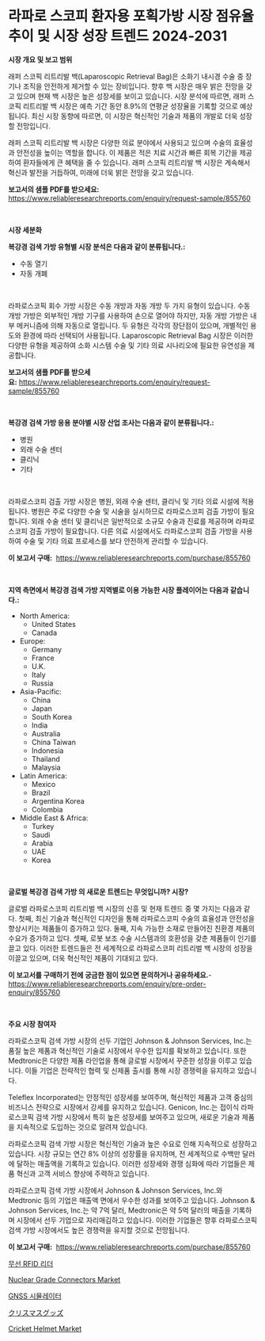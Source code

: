 <p><h1>라파로 스코피 환자용 포획가방 시장 점유율 추이 및 시장 성장 트렌드 2024-2031</h1></p><p><strong>시장 개요 및 보고 범위</strong></p>
<p><p>래퍼 스코픽 리트리발 백(Laparoscopic Retrieval Bag)은 소화기 내시경 수술 중 장기나 조직을 안전하게 제거할 수 있는 장비입니다. 향후 백 시장은 매우 밝은 전망을 갖고 있으며 현재 백 시장은 높은 성장세를 보이고 있습니다. 시장 분석에 따르면, 래퍼 스코픽 리트리발 백 시장은 예측 기간 동안 8.9%의 연평균 성장율을 기록할 것으로 예상됩니다. 최신 시장 동향에 따르면, 이 시장은 혁신적인 기술과 제품의 개발로 더욱 성장할 전망입니다.</p><p>래퍼 스코픽 리트리발 백 시장은 다양한 의료 분야에서 사용되고 있으며 수술의 효율성과 안전성을 높이는 역할을 합니다. 이 제품은 적은 치료 시간과 빠른 회복 기간을 제공하여 환자들에게 큰 혜택을 줄 수 있습니다. 래퍼 스코픽 리트리발 백 시장은 계속해서 혁신과 발전을 거듭하여, 미래에 더욱 밝은 전망을 갖고 있습니다.</p></p>
<p><strong>보고서의 샘플 PDF를 받으세요:</strong> <a href="https://www.reliableresearchreports.com/enquiry/request-sample/855760">https://www.reliableresearchreports.com/enquiry/request-sample/855760</a></p>
<p>&nbsp;</p>
<p><strong>시장 세분화</strong></p>
<p><strong>복강경 검색 가방 유형별 시장 분석은 다음과 같이 분류됩니다.:</strong></p>
<p><ul><li>수동 열기</li><li>자동 개폐</li></ul></p>
<p>&nbsp;</p>
<p><p>라파로스코픽 회수 가방 시장은 수동 개방과 자동 개방 두 가지 유형이 있습니다. 수동 개방 가방은 외부적인 개방 기구를 사용하여 손으로 열어야 하지만, 자동 개방 가방은 내부 메커니즘에 의해 자동으로 열립니다. 두 유형은 각각의 장단점이 있으며, 개별적인 용도와 환경에 따라 선택되어 사용됩니다. Laparoscopic Retrieval Bag 시장은 이러한 다양한 유형을 제공하여 소화 시스템 수술 및 기타 의료 시나리오에 필요한 유연성을 제공합니다.</p></p>
<p><strong>보고서의 샘플 PDF를 받으세요:</strong>&nbsp;<a href="https://www.reliableresearchreports.com/enquiry/request-sample/855760">https://www.reliableresearchreports.com/enquiry/request-sample/855760</a></p>
<p>&nbsp;</p>
<p><strong> 복강경 검색 가방 응용 분야별 시장 산업 조사는 다음과 같이 분류됩니다.:</strong></p>
<p><ul><li>병원</li><li>외래 수술 센터</li><li>클리닉</li><li>기타</li></ul></p>
<p>&nbsp;</p>
<p><p>라파로스코피 검출 가방 시장은 병원, 외래 수술 센터, 클리닉 및 기타 의료 시설에 적용됩니다. 병원은 주로 다양한 수술 및 시술을 실시하므로 라파로스코피 검출 가방이 필요합니다. 외래 수술 센터 및 클리닉은 일반적으로 소규모 수술과 진료를 제공하며 라파로스코피 검출 가방이 필요합니다. 다른 의료 시설에서도 라파로스코피 검출 가방을 사용하여 수술 및 기타 의료 프로세스를 보다 안전하게 관리할 수 있습니다.</p></p>
<p><strong>이 보고서 구매:</strong>&nbsp; <a href="https://www.reliableresearchreports.com/purchase/855760">https://www.reliableresearchreports.com/purchase/855760</a></p>
<p>&nbsp;</p>
<p><strong>지역 측면에서 복강경 검색 가방 지역별로 이용 가능한 시장 플레이어는 다음과 같습니다.:</strong></p>
<p><ul>
    <li>
        North America:
        <ul>
            <li>United States</li>
            <li>Canada</li>
        </ul>
    </li>
    <li>
        Europe:
        <ul>
            <li>Germany</li>
            <li>France</li>
            <li>U.K.</li>
            <li>Italy</li>
            <li>Russia</li>
        </ul>
    </li>
    <li>
        Asia-Pacific:
        <ul>
            <li>China</li>
            <li>Japan</li>
            <li>South Korea</li>
            <li>India</li>
            <li>Australia</li>
            <li>China Taiwan</li>
            <li>Indonesia</li>
            <li>Thailand</li>
            <li>Malaysia</li>
        </ul>
    </li>
    <li>
        Latin America:
        <ul>
            <li>Mexico</li>
            <li>Brazil</li>
            <li>Argentina Korea</li>
            <li>Colombia</li>
        </ul>
    </li>
    <li>
        Middle East & Africa:
        <ul>
            <li>Turkey</li>
            <li>Saudi</li>
            <li>Arabia</li>
            <li>UAE</li>
            <li>Korea</li>
        </ul>
    </li>
    </ul></p>
<p>&nbsp;</p>
<p><strong>글로벌 복강경 검색 가방 의 새로운 트렌드는 무엇입니까? 시장?</strong></p>
<p><p>글로벌 라파로스코피 리트리벌 백 시장의 신흥 및 현재 트렌드 중 몇 가지는 다음과 같다. 첫째, 최신 기술과 혁신적인 디자인을 통해 라파로스코피 수술의 효율성과 안전성을 향상시키는 제품들이 증가하고 있다. 둘째, 지속 가능한 소재로 만들어진 친환경 제품의 수요가 증가하고 있다. 셋째, 로봇 보조 수술 시스템과의 호환성을 갖춘 제품들이 인기를 끌고 있다. 이러한 트렌드들은 전 세계적으로 라파로스코피 리트리벌 백 시장의 성장을 이끌고 있으며, 더욱 혁신적인 제품이 기대되고 있다.</p></p>
<p><strong>이 보고서를 구매하기 전에 궁금한 점이 있으면 문의하거나 공유하세요.</strong>- <a href="https://www.reliableresearchreports.com/enquiry/pre-order-enquiry/855760">https://www.reliableresearchreports.com/enquiry/pre-order-enquiry/855760</a></p>
<p>&nbsp;</p>
<p><strong>주요 시장 참여자</strong></p>
<p><p>라파로스코픽 검색 가방 시장의 선두 기업인 Johnson & Johnson Services, Inc.는 품질 높은 제품과 혁신적인 기술로 시장에서 우수한 입지를 확보하고 있습니다. 또한 Medtronic은 다양한 제품 라인업을 통해 글로벌 시장에서 꾸준한 성장을 이루고 있습니다. 이들 기업은 전략적인 협력 및 신제품 출시를 통해 시장 경쟁력을 유지하고 있습니다.</p><p>Teleflex Incorporated는 안정적인 성장세를 보여주며, 혁신적인 제품과 고객 중심의 비즈니스 전략으로 시장에서 강세를 유지하고 있습니다. Genicon, Inc.는 접이식 라파로스코픽 검색 가방 시장에서 특히 높은 성장세를 보여주고 있으며, 새로운 기술과 제품을 지속적으로 도입하는 것으로 알려져 있습니다.</p><p>라파로스코픽 검색 가방 시장은 혁신적인 기술과 높은 수요로 인해 지속적으로 성장하고 있습니다. 시장 규모는 연간 8% 이상의 성장률을 유지하며, 전 세계적으로 수백만 달러에 달하는 매출액을 기록하고 있습니다. 이러한 성장세와 경쟁 심화에 따라 기업들은 제품 혁신과 고객 서비스 향상에 주력하고 있습니다.</p><p>라파로스코픽 검색 가방 시장에서 Johnson & Johnson Services, Inc.와 Medtronic 등의 기업은 매출액 면에서 우수한 성과를 보여주고 있습니다. Johnson & Johnson Services, Inc.는 약 7억 달러, Medtronic은 약 5억 달러의 매출을 기록하며 시장에서 선두 기업으로 자리매김하고 있습니다. 이러한 기업들은 향후 라파로스코픽 검색 가방 시장에서도 높은 경쟁력을 유지할 것으로 전망됩니다.</p></p>
<p><strong>이 보고서 구매:</strong>&nbsp;&nbsp;<a href="https://www.reliableresearchreports.com/purchase/855760">https://www.reliableresearchreports.com/purchase/855760</a></p>
<p><p><a href="https://github.com/vs2869dizt0/Market-Research-Report-List-1/blob/main/99112824418.md">무선 RFID 리더</a></p><p><a href="https://issuu.com/reportprime-2/docs/nuclear-grade-connectors-market-size-2030.pptx">Nuclear Grade Connectors Market</a></p><p><a href="https://github.com/sougarounis/Market-Research-Report-List-3/blob/main/54114874417.md">GNSS 시뮬레이터</a></p><p><a href="https://github.com/oqoeusbvpadwjs08/Market-Research-Report-List-1/blob/main/38656214895.md">クリスマスグッズ</a></p><p><a href="https://github.com/nathandecarvalho/Market-Research-Report-List-2/blob/main/cricket-helmet-market.md">Cricket Helmet Market</a></p></p>
